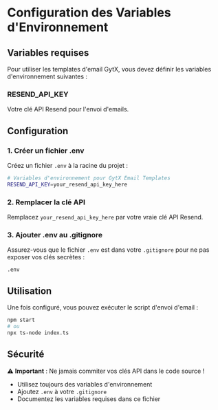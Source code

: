 # Configuration des Variables d'Environnement

## Variables requises

Pour utiliser les templates d'email GytX, vous devez définir les variables d'environnement suivantes :

### RESEND_API_KEY
Votre clé API Resend pour l'envoi d'emails.

## Configuration

### 1. Créer un fichier .env
Créez un fichier `.env` à la racine du projet :

```bash
# Variables d'environnement pour GytX Email Templates
RESEND_API_KEY=your_resend_api_key_here
```

### 2. Remplacer la clé API
Remplacez `your_resend_api_key_here` par votre vraie clé API Resend.

### 3. Ajouter .env au .gitignore
Assurez-vous que le fichier `.env` est dans votre `.gitignore` pour ne pas exposer vos clés secrètes :

```
.env
```

## Utilisation

Une fois configuré, vous pouvez exécuter le script d'envoi d'email :

```bash
npm start
# ou
npx ts-node index.ts
```

## Sécurité

⚠️ **Important** : Ne jamais commiter vos clés API dans le code source !
- Utilisez toujours des variables d'environnement
- Ajoutez `.env` à votre `.gitignore`
- Documentez les variables requises dans ce fichier 